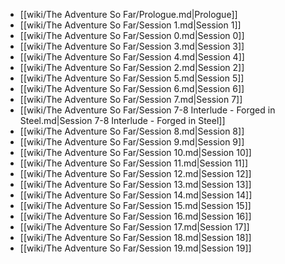 - [[wiki/The Adventure So Far/Prologue.md|Prologue]]
- [[wiki/The Adventure So Far/Session 1.md|Session 1]]
- [[wiki/The Adventure So Far/Session 0.md|Session 0]]
- [[wiki/The Adventure So Far/Session 3.md|Session 3]]
- [[wiki/The Adventure So Far/Session 4.md|Session 4]]
- [[wiki/The Adventure So Far/Session 2.md|Session 2]]
- [[wiki/The Adventure So Far/Session 5.md|Session 5]]
- [[wiki/The Adventure So Far/Session 6.md|Session 6]]
- [[wiki/The Adventure So Far/Session 7.md|Session 7]]
- [[wiki/The Adventure So Far/Session 7-8 Interlude - Forged in Steel.md|Session 7-8 Interlude - Forged in Steel]]
- [[wiki/The Adventure So Far/Session 8.md|Session 8]]
- [[wiki/The Adventure So Far/Session 9.md|Session 9]]
- [[wiki/The Adventure So Far/Session 10.md|Session 10]]
- [[wiki/The Adventure So Far/Session 11.md|Session 11]]
- [[wiki/The Adventure So Far/Session 12.md|Session 12]]
- [[wiki/The Adventure So Far/Session 13.md|Session 13]]
- [[wiki/The Adventure So Far/Session 14.md|Session 14]]
- [[wiki/The Adventure So Far/Session 15.md|Session 15]]
- [[wiki/The Adventure So Far/Session 16.md|Session 16]]
- [[wiki/The Adventure So Far/Session 17.md|Session 17]]
- [[wiki/The Adventure So Far/Session 18.md|Session 18]]
- [[wiki/The Adventure So Far/Session 19.md|Session 19]]
